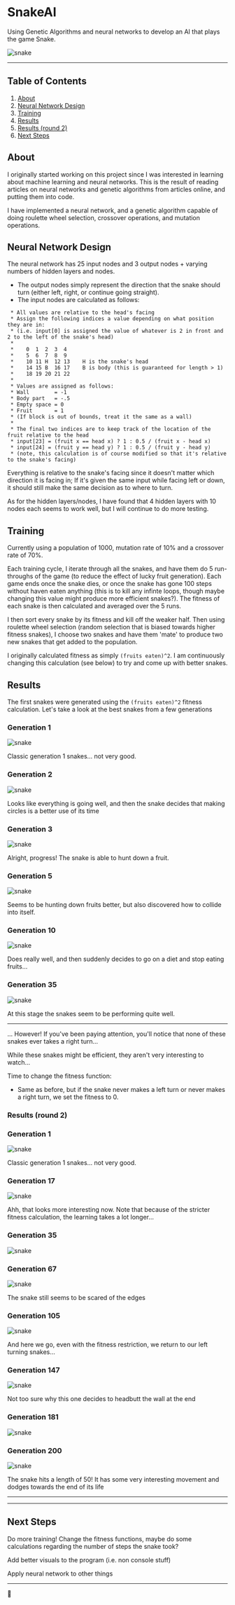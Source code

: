 # SnakeAI
Using Genetic Algorithms and neural networks to develop an AI that plays the game Snake.

![snake](recordings/snake.gif )

----------
## Table of Contents

1. [About](#about)
2. [Neural Network Design](#neural-network-design)
3. [Training](#training)
4. [Results](#results)
5. [Results (round 2)](#results-round-2)
6. [Next Steps](#next-steps)


## About

I originally started working on this project since I was interested in learning about machine learning and neural networks. This is the result of reading articles on neural networks and genetic algorithms from articles online, and putting them into code.

I have implemented a neural network, and a genetic algorithm capable of doing roulette wheel selection, crossover operations, and mutation operations. 

## Neural Network Design

The neural network has 25 input nodes and 3 output nodes + varying numbers of hidden layers and nodes.
 - The output nodes simply represent the direction that the snake should turn (either left, right, or continue going straight).
 - The input nodes are calculated as follows:
``` 
 * All values are relative to the head's facing
 * Assign the following indices a value depending on what position they are in:
 * (i.e. input[0] is assigned the value of whatever is 2 in front and 2 to the left of the snake's head)
 * 
 *    0  1  2  3  4
 *    5  6  7  8  9
 *    10 11 H  12 13    H is the snake's head
 *    14 15 B  16 17    B is body (this is guaranteed for length > 1)
 *    18 19 20 21 22
 * 
 * Values are assigned as follows:
 * Wall        = -1
 * Body part   = -.5
 * Empty space = 0
 * Fruit       = 1
 * (If block is out of bounds, treat it the same as a wall)
 * 
 * The final two indices are to keep track of the location of the fruit relative to the head
 * input[23] = (fruit x == head x) ? 1 : 0.5 / (fruit x - head x)
 * input[24] = (fruit y == head y) ? 1 : 0.5 / (fruit y - head y)
 * (note, this calculation is of course modified so that it's relative to the snake's facing)
 ```

Everything is relative to the snake's facing since it doesn't matter which direction it is facing in; If it's given the same input while facing left or down, it should still make the same decision as to where to turn.

As for the hidden layers/nodes, I have found that 4 hidden layers with 10 nodes each seems to work well, but I will continue to do more testing.

## Training 

Currently using a population of 1000, mutation rate of 10% and a crossover rate of 70%. 

Each training cycle, I iterate through all the snakes, and have them do 5 run-throughs of the game (to reduce the effect of lucky fruit generation). Each game ends once the snake dies, or once the snake has gone 100 steps without haven eaten anything (this is to kill any infinte loops, though maybe changing this value might produce more efficient snakes?). The fitness of each snake is then calculated and averaged over the 5 runs.

I then sort every snake by its fitness and kill off the weaker half. Then using roulette wheel selection (random selection that is biased towards higher fitness snakes), I choose two snakes and have them 'mate' to produce two new snakes that get added to the population.

I originally calculated fitness as simply `(fruits eaten)^2`. I am continuously changing this calculation (see below) to try and come up with better snakes.

## Results

The first snakes were generated using the `(fruits eaten)^2` fitness calculation. Let's take a look at the best snakes from a few generations

### Generation 1
![snake](recordings/snake_gen1.gif )

Classic generation 1 snakes... not very good.

### Generation 2
![snake](recordings/snake_gen2.gif )

Looks like everything is going well, and then the snake decides that making circles is a better use of its time


### Generation 3
![snake](recordings/snake_gen3.gif )

Alright, progress! The snake is able to hunt down a fruit.

### Generation 5
![snake](recordings/snake_gen5.gif )

Seems to be hunting down fruits better, but also discovered how to collide into itself.

### Generation 10
![snake](recordings/snake_gen10.gif )

Does really well, and then suddenly decides to go on a diet and stop eating fruits...

### Generation 35
![snake](recordings/snake_gen35.gif )

At this stage the snakes seem to be performing quite well.

----------

... However! If you've been paying attention, you'll notice that none of these snakes ever takes a right turn...

While these snakes might be efficient, they aren't very interesting to watch...

Time to change the fitness function:
 - Same as before, but if the snake never makes a left turn or never makes a right turn, we set the fitness to 0.

### Results (round 2)

### Generation 1
![snake](recordings/snakev2_gen1.gif )

Classic generation 1 snakes... not very good.

### Generation 17
![snake](recordings/snakev2_gen17.gif )

Ahh, that looks more interesting now. Note that because of the stricter fitness calculation, the learning takes a lot longer...

### Generation 35
![snake](recordings/snakev2_gen35.gif )

### Generation 67
![snake](recordings/snakev2_gen67.gif )

The snake still seems to be scared of the edges

### Generation 105
![snake](recordings/snakev2_gen105.gif )

And here we go, even with the fitness restriction, we return to our left turning snakes...

### Generation 147
![snake](recordings/snakev2_gen147.gif )

Not too sure why this one decides to headbutt the wall at the end

### Generation 181
![snake](recordings/snakev2_gen181.gif )

### Generation 200
![snake](recordings/snakev2_gen200.gif )

The snake hits a length of 50! It has some very interesting movement and dodges towards the end of its life 


----------
----------


## Next Steps

Do more training! Change the fitness functions, maybe do some calculations regarding the number of steps the snake took?

Add better visuals to the program (i.e. non console stuff)

Apply neural network to other things


----------
:snake:
